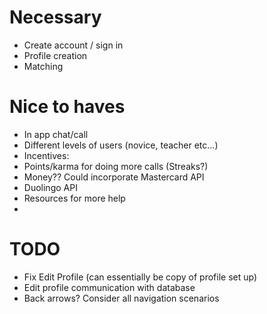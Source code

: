 # Necessary
- Create account / sign in
- Profile creation
- Matching

# Nice to haves
- In app chat/call
- Different levels of users (novice, teacher etc...)
- Incentives:
 - Points/karma for doing more calls (Streaks?)
 - Money?? Could incorporate Mastercard API
- Duolingo API
- Resources for more help
- 

# TODO
- Fix Edit Profile (can essentially be copy of profile set up)
- Edit profile communication with database
- Back arrows? Consider all navigation scenarios
